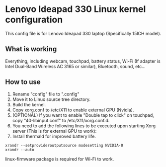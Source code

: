 # Lenovo Ideapad 330 Linux kernel configuration
This config file is for Lenovo Ideapad 330 laptop (Specifically 15ICH model).

## What is working
Everything, including webcam, touchpad, battery status, Wi-Fi (If adapter is Intel Dual-Band Wireless AC 3165 or similar), Bluetooth, sound, etc...

## How to use
1. Rename "config" file to ".config"
2. Move it to Linux source tree directory.
3. Build the kernel.
5. Copy xorg.conf to /etc/X11 to enable external GPU (Nvidia).
6. (OPTIONAL) If you want to enable "Double tap to click" on touchpad, copy 
"40-libinput.conf" to /etc/X11/xorg.conf.d.
7. You need to add the following lines to be executed upon starting Xorg server (This is for external GPU to work):
8. Install thermald for improved battery life.

```
xrandr --setprovideroutputsource modesetting NVIDIA-0
xrandr --auto
```


linux-firmware package is required for Wi-Fi to work.

